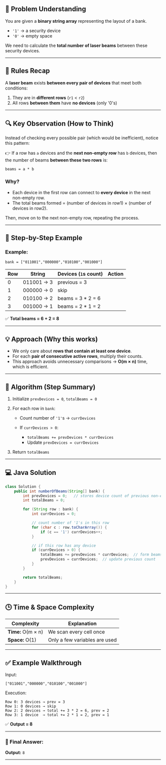 ## 🧠 Problem Understanding

You are given a **binary string array** representing the layout of a bank.

* `'1'` → a security device
* `'0'` → empty space

We need to calculate the **total number of laser beams** between these security devices.

---

## 📘 Rules Recap

A **laser beam** exists **between every pair of devices** that meet both conditions:

1. They are in **different rows** (`r1` < `r2`)
2. All rows **between them** have **no devices** (only '0's)

---

## 🔍 Key Observation (How to Think)

Instead of checking every possible pair (which would be inefficient), notice this pattern:

👉 If a row has `a` devices and the **next non-empty row** has `b` devices,
then the number of beams **between these two rows** is:

```
beams = a * b
```

### Why?

* Each device in the first row can connect to **every device** in the next non-empty row.
* The total beams formed = (number of devices in row1) × (number of devices in row2).

Then, move on to the next non-empty row, repeating the process.

---

## 🧩 Step-by-Step Example

### Example:

```
bank = ["011001","000000","010100","001000"]
```

| Row | String     | Devices (`1`s count) | Action |
| --- | ---------- | -------------------- | ------ |
| 0   | 011001 → 3 | previous = 3         |        |
| 1   | 000000 → 0 | skip                 |        |
| 2   | 010100 → 2 | beams = 3 * 2 = 6    |        |
| 3   | 001000 → 1 | beams = 2 * 1 = 2    |        |

✅ **Total beams = 6 + 2 = 8**

---

## 💡 Approach (Why this works)

* We only care about **rows that contain at least one device**.
* For each **pair of consecutive active rows**, multiply their counts.
* This approach avoids unnecessary comparisons → **O(m × n)** time, which is efficient.

---

## 🧮 Algorithm (Step Summary)

1. Initialize `prevDevices = 0`, `totalBeams = 0`
2. For each row in `bank`:

   * Count number of `'1'`s → `currDevices`
   * If `currDevices > 0`:

     * `totalBeams += prevDevices * currDevices`
     * Update `prevDevices = currDevices`
3. Return `totalBeams`

---

## 💻 Java Solution

```java
class Solution {
    public int numberOfBeams(String[] bank) {
        int prevDevices = 0;   // stores device count of previous non-empty row
        int totalBeams = 0;

        for (String row : bank) {
            int currDevices = 0;

            // count number of '1's in this row
            for (char c : row.toCharArray()) {
                if (c == '1') currDevices++;
            }

            // if this row has any device
            if (currDevices > 0) {
                totalBeams += prevDevices * currDevices;  // form beams with previous row
                prevDevices = currDevices;  // update previous count
            }
        }

        return totalBeams;
    }
}
```

---

## 🕒 Time & Space Complexity

| Complexity         | Explanation                   |
| ------------------ | ----------------------------- |
| **Time:** O(m × n) | We scan every cell once       |
| **Space:** O(1)    | Only a few variables are used |

---

## ✅ Example Walkthrough

Input:

```
["011001","000000","010100","001000"]
```

Execution:

```
Row 0: 3 devices → prev = 3
Row 1: 0 devices → skip
Row 2: 2 devices → total += 3 * 2 = 6, prev = 2
Row 3: 1 device  → total += 2 * 1 = 2, prev = 1
```

✅ **Output = 8**

---

### 🧾 Final Answer:

**Output:** `8`

---


